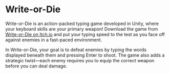 # Write-or-Die

Write-or-Die is an action-packed typing game developed in Unity, where your keyboard skills are your primary weapon! Download the game from [Write-or-Die on Itch.io](https://ordun.itch.io/write-or-die) and put your typing speed to the test as you face off against enemies in a fast-paced environment.

In Write-or-Die, your goal is to defeat enemies by typing the words displayed beneath them and pressing Enter to shoot. The game also adds a strategic twist—each enemy requires you to equip the correct weapon before you can deal damage.
